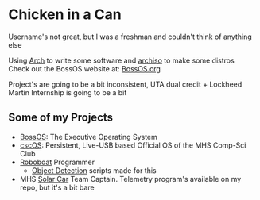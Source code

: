 # Chicken in a Can
Username's not great, but I was a freshman and couldn't think of anything else  

Using [Arch](https://github.com/archlinux) to write some software and [archiso](https://github.com/archlinux/archiso) to make some distros  
Check out the BossOS website at: [BossOS.org](https://bossos.org)

Project's are going to be a bit inconsistent, UTA dual credit + Lockheed Martin Internship is going to be a bit

## Some of my Projects
 - [BossOS](https://github.com/Chicken-in-a-Can/BossOS): The Executive Operating System
 - [cscOS](https://github.com/Chicken-in-a-Can/cscOS): Persistent, Live-USB based Official OS of the MHS Comp-Sci Club
 - [Roboboat](https://github.com/MHSeals) Programmer
   - [Object Detection](https://github.com/Chicken-in-a-Can/obj-detection) scripts made for this
 - MHS [Solar Car](https://solarcarchallenge.org) Team Captain. Telemetry program's available on my repo, but it's a bit bare
